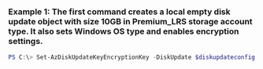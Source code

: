 ### Example 1: The first command creates a local empty disk update object with size 10GB in Premium_LRS storage account type.  It also sets Windows OS type and enables encryption settings.
```powershell
PS C:\> Set-AzDiskUpdateKeyEncryptionKey -DiskUpdate $diskupdateconfig -KeyUrl $keyUrl -SourceVaultId $keyId
```


